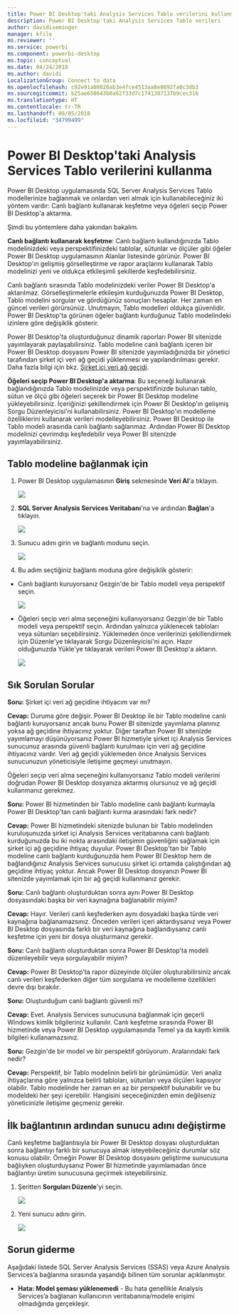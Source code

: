 ```yaml
---
title: Power BI Desktop'taki Analysis Services Tablo verilerini kullanma
description: Power BI Desktop'taki Analysis Services Tablo verileri
author: davidiseminger
manager: kfile
ms.reviewer: ''
ms.service: powerbi
ms.component: powerbi-desktop
ms.topic: conceptual
ms.date: 04/24/2018
ms.author: davidi
LocalizationGroup: Connect to data
ms.openlocfilehash: c92e91a08026ab3e4fce4513aa8e0892fa0c3db3
ms.sourcegitcommit: b25ae650643b0a62f33d7c1741307137b9cec316
ms.translationtype: HT
ms.contentlocale: tr-TR
ms.lasthandoff: 06/05/2018
ms.locfileid: "34799499"
---
```

# <a name="using-analysis-services-tabular-data-in-power-bi-desktop"></a>Power BI Desktop'taki Analysis Services Tablo verilerini kullanma
Power BI Desktop uygulamasında SQL Server Analysis Services Tablo modellerinize bağlanmak ve onlardan veri almak için kullanabileceğiniz iki yöntem vardır: Canlı bağlantı kullanarak keşfetme veya öğeleri seçip Power BI Desktop'a aktarma.

Şimdi bu yöntemlere daha yakından bakalım.

**Canlı bağlantı kullanarak keşfetme**: Canlı bağlantı kullandığınızda Tablo modelinizdeki veya perspektifinizdeki tablolar, sütunlar ve ölçüler gibi öğeler Power BI Desktop uygulamasının Alanlar listesinde görünür. Power BI Desktop'ın gelişmiş görselleştirme ve rapor araçlarını kullanarak Tablo modelinizi yeni ve oldukça etkileşimli şekillerde keşfedebilirsiniz.

Canlı bağlantı sırasında Tablo modelinizdeki veriler Power BI Desktop'a aktarılmaz. Görselleştirmelerle etkileşim kurduğunuzda Power BI Desktop, Tablo modelini sorgular ve gördüğünüz sonuçları hesaplar. Her zaman en güncel verileri görürsünüz. Unutmayın, Tablo modelleri oldukça güvenlidir. Power BI Desktop'ta görünen öğeler bağlantı kurduğunuz Tablo modelindeki izinlere göre değişiklik gösterir.

Power BI Desktop'ta oluşturduğunuz dinamik raporları Power BI sitenizde yayımlayarak paylaşabilirsiniz. Tablo modeline canlı bağlantı içeren bir Power BI Desktop dosyasını Power BI sitenizde yayımladığınızda bir yönetici tarafından şirket içi veri ağ geçidi yüklenmesi ve yapılandırılması gerekir. Daha fazla bilgi için bkz. [Şirket içi veri ağ geçidi](service-gateway-onprem.md).

**Öğeleri seçip Power BI Desktop'a aktarma**: Bu seçeneği kullanarak bağlandığınızda Tablo modelinizde veya perspektifinizde bulunan tablo, sütun ve ölçü gibi öğeleri seçerek bir Power BI Desktop modeline yükleyebilirsiniz. İçeriğinizi şekillendirmek için Power BI Desktop'ın gelişmiş Sorgu Düzenleyicisi'ni kullanabilirsiniz. Power BI Desktop'ın modelleme özelliklerini kullanarak verileri modelleyebilirsiniz. Power BI Desktop ile Tablo modeli arasında canlı bağlantı sağlanmaz. Ardından Power BI Desktop modelinizi çevrimdışı keşfedebilir veya Power BI sitenizde yayımlayabilirsiniz.

## <a name="to-connect-to-a-tabular-model"></a>Tablo modeline bağlanmak için
1. Power BI Desktop uygulamasının **Giriş** sekmesinde **Veri Al**'a tıklayın.
   
   ![](media/desktop-analysis-services-tabular-data/pbid_sqlas_getdata.png)
2. **SQL Server Analysis Services Veritabanı**'na ve ardından **Bağlan**'a tıklayın.
   
   ![](media/desktop-analysis-services-tabular-data/pbid_sqlas_getdata_as.png)
3. Sunucu adını girin ve bağlantı modunu seçin. 
   
   ![](media/desktop-analysis-services-tabular-data/pbid_sqlas_getdata_as_server.png)
4. Bu adım seçtiğiniz bağlantı moduna göre değişiklik gösterir:

* Canlı bağlantı kuruyorsanız Gezgin'de bir Tablo modeli veya perspektif seçin.
  
  ![](media/desktop-analysis-services-tabular-data/pbid_sqlas_getdata_as_live.png)
* Öğeleri seçip veri alma seçeneğini kullanıyorsanız Gezgin'de bir Tablo modeli veya perspektif seçin. Ardından yalnızca yüklenecek tabloları veya sütunları seçebilirsiniz. Yüklemeden önce verilerinizi şekillendirmek için Düzenle'ye tıklayarak Sorgu Düzenleyicisi'ni açın. Hazır olduğunuzda Yükle'ye tıklayarak verileri Power BI Desktop'a aktarın.

  ![](media/desktop-analysis-services-tabular-data/pbid_sqlas_getdata_as_select.png)

## <a name="frequently-asked-questions"></a>Sık Sorulan Sorular
**Soru:** Şirket içi veri ağ geçidine ihtiyacım var mı?

**Cevap:** Duruma göre değişir. Power BI Desktop ile bir Tablo modeline canlı bağlantı kuruyorsanız ancak bunu Power BI sitenizde yayımlama planınız yoksa ağ geçidine ihtiyacınız yoktur. Diğer taraftan Power BI sitenizde yayımlamayı düşünüyorsanız Power BI hizmetiyle şirket içi Analysis Services sunucunuz arasında güvenli bağlantı kurulması için veri ağ geçidine ihtiyacınız vardır. Veri ağ geçidi yüklemeden önce Analysis Services sunucunuzun yöneticisiyle iletişime geçmeyi unutmayın.

Öğeleri seçip veri alma seçeneğini kullanıyorsanız Tablo modeli verilerini doğrudan Power BI Desktop dosyanıza aktarmış olursunuz ve ağ geçidi kullanmanız gerekmez.

**Soru:** Power BI hizmetinden bir Tablo modeline canlı bağlantı kurmayla Power BI Desktop'tan canlı bağlantı kurma arasındaki fark nedir?

**Cevap:** Power BI hizmetindeki sitenizde bulunan bir Tablo modelinden kuruluşunuzda şirket içi Analysis Services veritabanına canlı bağlantı kurduğunuzda bu iki nokta arasındaki iletişimin güvenliğini sağlamak için şirket içi ağ geçidine ihtiyaç duyulur. Power BI Desktop'tan bir Tablo modeline canlı bağlantı kurduğunuzda hem Power BI Desktop hem de bağlandığınız Analysis Services sunucusu şirket içi ortamda çalıştığından ağ geçidine ihtiyaç yoktur. Ancak Power BI Desktop dosyanızı Power BI sitenizde yayımlamak için bir ağ geçidi kullanmanız gerekir.

**Soru:** Canlı bağlantı oluşturduktan sonra aynı Power BI Desktop dosyasındaki başka bir veri kaynağına bağlanabilir miyim?

**Cevap:** Hayır. Verileri canlı keşfederken aynı dosyadaki başka türde veri kaynağına bağlanamazsınız. Önceden verileri içeri aktardıysanız veya Power BI Desktop dosyasında farklı bir veri kaynağına bağlandıysanız canlı keşfetme için yeni bir dosya oluşturmanız gerekir.

**Soru:** Canlı bağlantı oluşturduktan sonra Power BI Desktop'ta modeli düzenleyebilir veya sorgulayabilir miyim?

**Cevap:** Power BI Desktop'ta rapor düzeyinde ölçüler oluşturabilirsiniz ancak canlı verileri keşfederken diğer tüm sorgulama ve modelleme özellikleri devre dışı bırakılır.

**Soru:** Oluşturduğum canlı bağlantı güvenli mi?

**Cevap:** Evet. Analysis Services sunucusuna bağlanmak için geçerli Windows kimlik bilgileriniz kullanılır. Canlı keşfetme sırasında Power BI hizmetinde veya Power BI Desktop uygulamasında Temel ya da kayıtlı kimlik bilgileri kullanamazsınız.

**Soru:** Gezgin'de bir model ve bir perspektif görüyorum. Aralarındaki fark nedir?

**Cevap:** Perspektif, bir Tablo modelinin belirli bir görünümüdür. Veri analiz ihtiyaçlarına göre yalnızca belirli tabloları, sütunları veya ölçüleri kapsıyor olabilir. Tablo modelinde her zaman en az bir perspektif bulunabilir ve bu modeldeki her şeyi içerebilir. Hangisini seçeceğinizden emin değilseniz yöneticinizle iletişime geçmeniz gerekir.

## <a name="to-change-the-server-name-after-initial-connection"></a>İlk bağlantının ardından sunucu adını değiştirme
Canlı keşfetme bağlantısıyla bir Power BI Desktop dosyası oluşturduktan sonra bağlantıyı farklı bir sunucuya almak isteyebileceğiniz durumlar söz konusu olabilir. Örneğin Power BI Desktop dosyasını geliştirme sunucusuna bağlıyken oluşturduysanız Power BI hizmetinde yayımlamadan önce bağlantıyı üretim sunucusuna geçirmek isteyebilirsiniz.

1. Şeritten **Sorguları Düzenle**'yi seçin.
   
   ![](media/desktop-analysis-services-tabular-data/pbid_sqlas_chname_editquery.png)
2. Yeni sunucu adını girin.
   
   ![](media/desktop-analysis-services-tabular-data/pbid_sqlas_chname_dialog.png)
   
   
## <a name="troubleshooting"></a>Sorun giderme 
Aşağıdaki listede SQL Server Analysis Services (SSAS) veya Azure Analysis Services’a bağlanma sırasında yaşandığı bilinen tüm sorunlar açıklanmıştır. 

* **Hata: Model şeması yüklenemedi** - Bu hata genellikle Analysis Services’a bağlanan kullanıcının veritabanına/modele erişimi olmadığında gerçekleşir.

